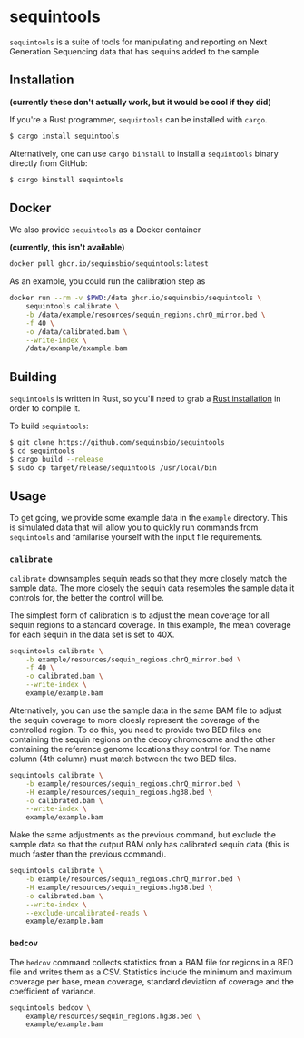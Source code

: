 # sequintools

`sequintools` is a suite of tools for manipulating and reporting on Next
Generation Sequencing data that has sequins added to the sample.

## Installation

**(currently these don't actually work, but it would be cool if they did)**

If you're a Rust programmer, `sequintools` can be installed with `cargo`.

```sh
$ cargo install sequintools
```

Alternatively, one can use `cargo binstall` to install a `sequintools` binary
directly from GitHub:

```sh
$ cargo binstall sequintools
```

## Docker

We also provide `sequintools` as a Docker container

**(currently, this isn't available)**

```sh
docker pull ghcr.io/sequinsbio/sequintools:latest
```

As an example, you could run the calibration step as

```sh
docker run --rm -v $PWD:/data ghcr.io/sequinsbio/sequintools \
    sequintools calibrate \
    -b /data/example/resources/sequin_regions.chrQ_mirror.bed \
    -f 40 \
    -o /data/calibrated.bam \
    --write-index \
    /data/example/example.bam
```

## Building

`sequintools` is written in Rust, so you'll need to grab a [Rust
installation](https://www.rust-lang.org/) in order to compile it.

To build `sequintools`:

```sh
$ git clone https://github.com/sequinsbio/sequintools
$ cd sequintools
$ cargo build --release
$ sudo cp target/release/sequintools /usr/local/bin
```

## Usage 

To get going, we provide some example data in the `example` directory. This is
simulated data that will allow you to quickly run commands from `sequintools`
and familarise yourself with the input file requirements.

### `calibrate`

`calibrate` downsamples sequin reads so that they more closely match the sample
data. The more closely the sequin data resembles the sample data it controls
for, the better the control will be.

The simplest form of calibration is to adjust the mean coverage for all sequin
regions to a standard coverage. In this example, the mean coverage for each
sequin in the data set is set to 40X.

```sh
sequintools calibrate \
    -b example/resources/sequin_regions.chrQ_mirror.bed \
    -f 40 \
    -o calibrated.bam \
    --write-index \
    example/example.bam
```

Alternatively, you can use the sample data in the same BAM file to adjust the
sequin coverage to more cloesly represent the coverage of the controlled region.
To do this, you need to provide two BED files one containing the sequin regions
on the decoy chromosome and the other containing the reference genome locations
they control for. The name column (4th column) must match between the two BED
files.

```sh
sequintools calibrate \
    -b example/resources/sequin_regions.chrQ_mirror.bed \
    -H example/resources/sequin_regions.hg38.bed \
    -o calibrated.bam \
    --write-index \
    example/example.bam
```

Make the same adjustments as the previous command, but exclude the sample data
so that the output BAM only has calibrated sequin data (this is much faster than
the previous command).

```sh
sequintools calibrate \
    -b example/resources/sequin_regions.chrQ_mirror.bed \
    -H example/resources/sequin_regions.hg38.bed \
    -o calibrated.bam \
    --write-index \
    --exclude-uncalibrated-reads \
    example/example.bam
```

### `bedcov`

The `bedcov` command collects statistics from a BAM file for regions in a BED
file and writes them as a CSV. Statistics include the minimum and maximum
coverage per base, mean coverage, standard deviation of coverage and the
coefficient of variance.

```sh
sequintools bedcov \
    example/resources/sequin_regions.hg38.bed \
    example/example.bam
```